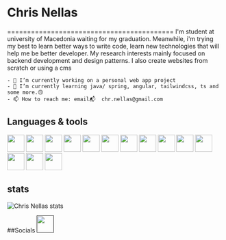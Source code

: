 # Chris Nellas
==========================================
I'm student at university of Macedonia waiting for my graduation. Meanwhile, i'm trying my best to learn better ways to write code, learn new technologies that will help me be better developer. My research interests mainly focused on backend development and design patterns. I also create websites from scratch or using a cms

```
- 🔭 I’m currently working on a personal web app project
- 🌱 I’m currently learning java/ spring, angular, tailwindcss, ts and some more.🙃
- 📫 How to reach me: email📬  chr.nellas@gmail.com
```

## Languages &amp; tools
<img src="https://cdn.jsdelivr.net/gh/devicons/devicon/icons/java/java-original.svg" width= 40px height= 40px/>
<img src="https://cdn.jsdelivr.net/gh/devicons/devicon/icons/spring/spring-original.svg" width= 40px height= 40px/>          
<img src="https://cdn.jsdelivr.net/gh/devicons/devicon/icons/javascript/javascript-original.svg" width= 40px height= 40px/>
<img src="https://cdn.jsdelivr.net/gh/devicons/devicon/icons/angularjs/angularjs-original.svg" width= 40px height= 40px/>
<img src="https://cdn.jsdelivr.net/gh/devicons/devicon/icons/typescript/typescript-original.svg" width= 40px height= 40px/>
<img src="https://cdn.jsdelivr.net/gh/devicons/devicon/icons/html5/html5-original.svg" width= 40px height= 40px/>
<img src="https://cdn.jsdelivr.net/gh/devicons/devicon/icons/css3/css3-original.svg" width= 40px height= 40px/>
<img src="https://cdn.jsdelivr.net/gh/devicons/devicon/icons/tailwindcss/tailwindcss-plain.svg" width= 40px height= 40px/>
<img src="https://cdn.jsdelivr.net/gh/devicons/devicon/icons/bootstrap/bootstrap-original.svg" width= 40px height= 40px/>
<img src="https://cdn.jsdelivr.net/gh/devicons/devicon/icons/mysql/mysql-original.svg" width= 40px height= 40px/>
<img src="https://cdn.jsdelivr.net/gh/devicons/devicon/icons/postgresql/postgresql-original.svg" width= 40px height= 40px/>
<img src="https://cdn.jsdelivr.net/gh/devicons/devicon/icons/mongodb/mongodb-original.svg" width= 40px height= 40px/>
<img src="https://cdn.jsdelivr.net/gh/devicons/devicon/icons/git/git-original.svg" width= 40px height= 40px/>
<img src="https://cdn.jsdelivr.net/gh/devicons/devicon/icons/c/c-original.svg" width= 40px height= 40px/>
          
## stats 
<img src="https://github-readme-stats.vercel.app/api?username=chrisNellas&show_icons=true&hide=contribs&count_private=true&title_color=04cbf3&text_color=fff00f&icon_color=0891b2&bg_color=1c1917&hide_border=true&show_icons=true" alt="Chris Nellas stats">

##Socials
<a href=""><img src="https://cdn.jsdelivr.net/gh/devicons/devicon/icons/linkedin/linkedin-original.svg" width= 40px height= 40px/></a>

<!--
**ChrisNellas/ChrisNellas** is a ✨ _special_ ✨ repository because its `README.md` (this file) appears on your GitHub profile.

Here are some ideas to get you started:

- 🔭 I’m currently working on ...
- 🌱 I’m currently learning ...
- 👯 I’m looking to collaborate on ...
- 🤔 I’m looking for help with ...
- 💬 Ask me about ...
- 📫 How to reach me: ...
- 😄 Pronouns: ...
- ⚡ Fun fact: ...
-->
